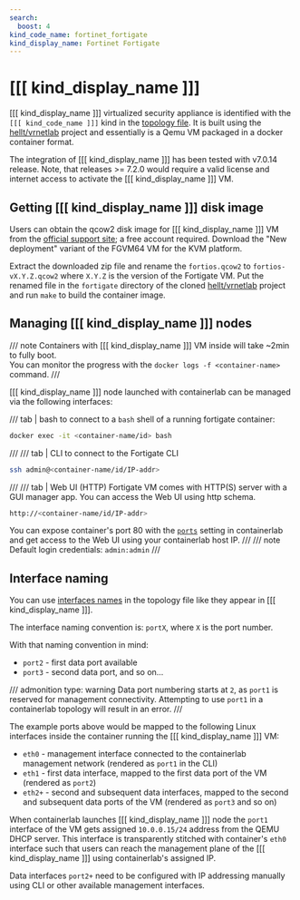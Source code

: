 ```yaml
---
search:
  boost: 4
kind_code_name: fortinet_fortigate
kind_display_name: Fortinet Fortigate
---
```

# [[[ kind_display_name ]]]

[[[ kind_display_name ]]] virtualized security appliance is identified with the `[[[ kind_code_name ]]]` kind in the [topology file](../topo-def-file.md). It is built using the [hellt/vrnetlab](../vrnetlab.md) project and essentially is a Qemu VM packaged in a docker container format.

The integration of [[[ kind_display_name ]]] has been tested with v7.0.14 release. Note, that releases >= 7.2.0 would require a valid license and internet access to activate the [[[ kind_display_name ]]] VM.

## Getting [[[ kind_display_name ]]] disk image

Users can obtain the qcow2 disk image for [[[ kind_display_name ]]] VM from the [official support site](https://support.fortinet.com/Download/VMImages.aspx); a free account required. Download the "New deployment" variant of the FGVM64 VM for the KVM platform.

Extract the downloaded zip file and rename the `fortios.qcow2` to `fortios-vX.Y.Z.qcow2` where `X.Y.Z` is the version of the Fortigate VM. Put the renamed file in the `fortigate` directory of the cloned [hellt/vrnetlab](https://github.com/hellt/vrnetlab) project and run `make` to build the container image.

## Managing [[[ kind_display_name ]]] nodes

/// note
Containers with [[[ kind_display_name ]]] VM inside will take ~2min to fully boot.  
You can monitor the progress with the `docker logs -f <container-name>` command.
///

[[[ kind_display_name ]]] node launched with containerlab can be managed via the following interfaces:

/// tab | bash
to connect to a `bash` shell of a running fortigate container:

```bash
docker exec -it <container-name/id> bash
```

///
/// tab | CLI
to connect to the Fortigate CLI

```bash
ssh admin@<container-name/id/IP-addr>
```

///
/// tab | Web UI (HTTP)
Fortigate VM comes with HTTP(S) server with a GUI manager app. You can access the Web UI using http schema.

```bash
http://<container-name/id/IP-addr>
```

You can expose container's port 80 with the [`ports`](../nodes.md#ports) setting in containerlab and get access to the Web UI using your containerlab host IP.
///
/// note
Default login credentials: `admin:admin`
///

## Interface naming

You can use [interfaces names](../topo-def-file.md#interface-naming) in the topology file like they appear in [[[ kind_display_name ]]].

The interface naming convention is: `portX`, where `X` is the port number.

With that naming convention in mind:

* `port2` - first data port available
* `port3` - second data port, and so on...

/// admonition
    type: warning
Data port numbering starts at `2`, as `port1` is reserved for management connectivity. Attempting to use `port1` in a containerlab topology will result in an error.
///

The example ports above would be mapped to the following Linux interfaces inside the container running the [[[ kind_display_name ]]] VM:

* `eth0` - management interface connected to the containerlab management network (rendered as `port1` in the CLI)
* `eth1` - first data interface, mapped to the first data port of the VM (rendered as `port2`)
* `eth2+` - second and subsequent data interfaces, mapped to the second and subsequent data ports of the VM (rendered as `port3` and so on)

When containerlab launches [[[ kind_display_name ]]] node the `port1` interface of the VM gets assigned `10.0.0.15/24` address from the QEMU DHCP server. This interface is transparently stitched with container's `eth0` interface such that users can reach the management plane of the [[[ kind_display_name ]]] using containerlab's assigned IP.

Data interfaces `port2+` need to be configured with IP addressing manually using CLI or other available management interfaces.
